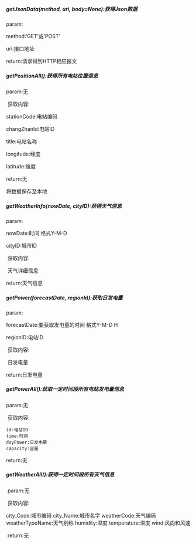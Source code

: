 ##### **getJsonData(method, uri, body=None):获得Json数据**

param:

method:’GET’或’POST’

uri:接口地址

return:请求得到HTTP相应报文

#####  getPositionAll():获得所有电站位置信息

   param:无

​     获取内容:

  stationCode:电站编码

  changZhanId:电站ID

  title:电站名称

  longitude:经度

  latitude:维度

return:无

将数据保存至本地



##### getWeatherInfo(nowDate, cityID):获得天气信息

param:

 nowDate:时间 格式Y-M-D

 cityID:城市ID

​        获取内容:

​      天气详细信息

return:天气信息

 

##### getPower(forecastDate, regionId):获取日发电量

 param:

 forecastDate:要获取发电量的时间 格式Y-M-D H

 regionID:电站ID

​        获取内容:

​      日发电量

return:日发电量

 

##### getPowerAll():获取一定时间段所有电站发电量信息

param:无

​        获取内容:

```
id:电站ID
time:时间
dayPower:日发电量
capacity:容量
```



return:无

##### getWeatherAll():获得一定时间段所有天气信息

​     param:无

​       获取内容:

 city_Code:城市编码 
 city_Name:城市名字 
 weatherCode:天气编码 
 weatherTypeName:天气别称 
 humidity:湿度 
 temperature:温度 
 wind:风向和风速

​       return:无
